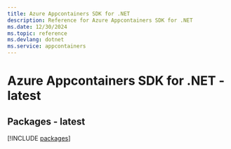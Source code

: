 ```yaml
---
title: Azure Appcontainers SDK for .NET
description: Reference for Azure Appcontainers SDK for .NET
ms.date: 12/30/2024
ms.topic: reference
ms.devlang: dotnet
ms.service: appcontainers
---
```

# Azure Appcontainers SDK for .NET - latest
## Packages - latest
[!INCLUDE [packages](appcontainers-index.md)]